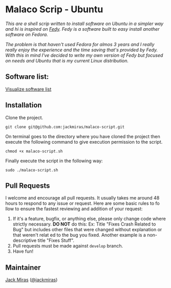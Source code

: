 # Malaco Scrip - Ubuntu

*This are a shell scrip written to install software on Ubuntu in a simpler way and hi is inspired on [Fedy](http://folkswithhats.org/). Fedy is a software built to easy install another software on Fedora.*

*The problem is that haven't used Fedora for almos 3 years and I really really enjoy the experience and the time saving that's provided by Fedy. With this in mind I've decided to write my own version of Fedy but focused on needs and Ubuntu that is my current Linux distribution.*


## Software list:

[Visualize software list](https://github.com/jackmiras/malaco-script/blob/master/APPLICATIONS.md)


## Installation

Clone the project.

    git clone git@github.com:jackmiras/malaco-script.git


On terminal goes to the directory where you have cloned the project then execute the following command to give execution permission to the script.

    chmod +x malaco-script.sh


Finally execute the script in the following way:

    sudo ./malaco-script.sh


## Pull Requests                                                              

I welcome and encourage all pull requests. It usually takes me around 48 hours to respond to any issue or request. Here are some basic rules to fo    llow to ensure the fastest reviewing and addition of your request:

1. If it's a feature, bugfix, or anything else, please only change code where strictly necessary.
**DO NOT** do this: Ex: Title "Fixes Crash Related to Bug" but includes other files that were changed without explanation or that weren't relat    ed to the bug you fixed. Another example is a non-descriptive title "Fixes Stuff".
2. Pull requests must be made against ```develop``` branch.                   
3. Have fun!                                                                  
                                                                                 
## Maintainer
                        
[Jack Miras](https://github.com/jackmiras) ([@jackmiras](https://www.twitter.com/@jackmiras))
